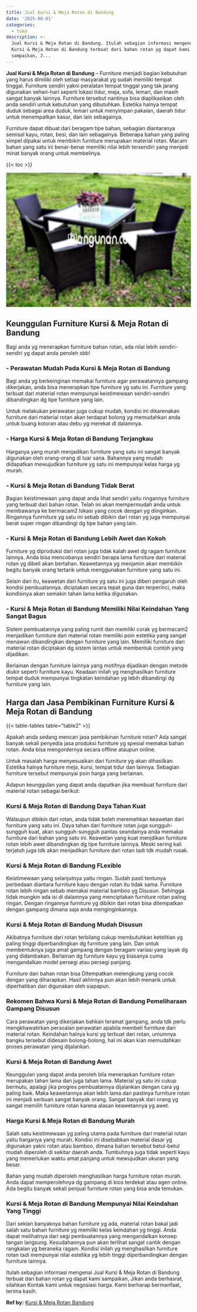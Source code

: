 ```yaml
---
title: Jual Kursi & Meja Rotan di Bandung
date: '2025-08-01'
categories:
  - toko
description: >-
  Jual Kursi & Meja Rotan di Bandung. Itulah sebagian informasi mengenai Jual
  Kursi & Meja Rotan di Bandung terbuat dari bahan rotan yg dapat kami
  sampaikan, J...
---
```


**Jual Kursi & Meja Rotan di Bandung** – Furniture menjadi bagian kebutuhan yang harus dimiliki oleh setiap masyarakat yg sudah memiliki tempat tinggal. Furniture sendiri yakni peralatan tempat tinggal yang tak jarang digunakan sehari-hari seperti lokasi tidur, meja, sofa, lemari, dan masih sangat banyak lainnya. Furniture tersebut nantinya bisa diaplikasikan oleh anda sendiri untuk kebutuhan yang dibutuhkan. Estetika halnya tempat duduk sebagai area duduk, lemari untuk menyimpan pakaian, daerah tidur untuk menempatkan kasur, dan lain sebagainya.

Furniture dapat dibuat dari beragam tipe bahan, sebagian diantaranya semisal kayu, rotan, besi, dan lain sebagainya. Beberapa bahan yang paling simpel dipakai untuk membikin furniture merupakan material rotan. Macam bahan yang satu ini benar-benar memiliki nilai lebih tersendiri yang menjadi minat banyak orang untuk membelinya.

{{< toc >}}

![Jual Kursi & Meja Rotan di Bandung](/images/kursi-meja-rotan-murah46.png)

## Keunggulan Furniture Kursi & Meja Rotan di Bandung

Bagi anda yg menerapkan furniture bahan rotan, ada nilai lebih sendiri-sendiri yg dapat anda peroleh sbb!

### \- Perawatan Mudah Pada Kursi & Meja Rotan di Bandung

Bagi anda yg berkeinginan memakai furniture agar perawatannya gampang dikerjakan, anda bisa menerapkan tipe furniture yg satu ini. Furniture yang terbuat dari material rotan mempunyai keistimewaan sendiri-sendiri dibandingkan dg tipe furniture yang lain.

Untuk melakukan perawatan juga cukup mudah, kondisi ini dikarenakan furniture dari material rotan akan terdapat bolong yg memudahkan anda untuk buang kotoran atau debu yg merekat di dalamnya.

### \- Harga Kursi & Meja Rotan di Bandung Terjangkau

Harganya yang murah menjadikan furniture yang satu ini sangat banyak digunakan oleh orang-orang di luar sana. Bahannya yang mudah didapatkan mewujudkan furniture yg satu ini mempunyai kelas harga yg murah.

### \- Kursi & Meja Rotan di Bandung Tidak Berat

Bagian keistimewaan yang dapat anda lihat sendiri yaitu ringannya furniture yang terbuat dari bahan rotan. Telah ini akan mempermudah anda untuk membawanya ke bermacam2 lokasi yang cocok dengan yg diinginkan. Ringannya funrniture yg satu ini sebab dibikin dari rotan yg juga mempunyai berat super ringan dibandingi dg tipe bahan yang lain.

### \- Kursi & Meja Rotan di Bandung Lebih Awet dan Kokoh

Furniture yg diproduksi dari rotan juga tidak kalah awet dg ragam furniture lainnya. Anda bisa mencobanya sendiri berapa lama furniture dari material rotan yg dibeli akan bertahan. Keawetannya yg menjamin akan membikin begitu banyak orang tertarik untuk menggunakan furniture yang satu ini.

Selain dari itu, keawetan dari furniture yg satu ini juga diberi pengaruh oleh kondisi pembuatannya. diciptakan secara tepat guna dan terperinci, maka kondisinya akan semakin tahan lama ketika digunakan.

### \- Kursi & Meja Rotan di Bandung Memiliki Nilai Keindahan Yang Sangat Bagus

Sistem pembuatannya yang paling rumit dan memiliki corak yg bermacam2 menjadikan furniture dari material rotan memiliki poin estetika yang sangat menawan dibandingkan dengan furniture yang lain. Memiliki furniture dari material rotan diciptakan dg sistem lantas untuk membentuk contoh yang dijadikan.

Berlainan dengan furniture lainnya yang motifnya dijadikan dengan metode diukir seperti furniture kayu. Keadaan inilah yg menghasilkan furniture tempat duduk mempunyai tingkatan keindahan yg lebih dibandingi dg furniture yang lain.

## Harga dan Jasa Pembikinan Furniture Kursi & Meja Rotan di Bandung

{{< table-tables table="table2" >}}

Apakah anda sedang mencari jasa pembikinan furniture rotan? Ada sangat banyak sekali penyedia jasa produksi furniture yg spesial memakai bahan rotan. Anda bisa mengordernya secara offline ataupun online.

Untuk masalah harga menyesuaikan dari furniture yg akan dihasilkan. Estetika halnya furniture meja, kursi, tempat tidur dan lainnya. Sebagian furniture tersebut mempunyai poin harga yang berlainan.

Adapun keunggulan yang dapat anda dapatkan jika membuat furniture dari material rotan sebagai berikut:

### Kursi & Meja Rotan di Bandung Daya Tahan Kuat

Walaupun dibikin dari rotan, anda tidak boleh meremehkan keawetan dari furniture yang satu ini. Daya tahan dari furniture rotan juga sungguh-sungguh kuat, akan sungguh-sungguh pantas seandainya anda memakai furniture dari bahan yang satu ini. Keawetan yang kuat menjdikan furniture rotan lebih awet dibandingkan dg tipe furniture lainnya. Meski sering kali terjatuh juga tdk akan menjadikan furniture dari rotan tadi tdk mudah rusak.

### Kursi & Meja Rotan di Bandung FLexible

Keistimewaan yang selanjutnya yaitu ringan. Sudah pasti tentunya perbedaan diantara furniture kayu dengan rotan itu tidak sama. Furniture rotan lebih ringan sebab memakai material bamboo yg Disusun. Sehingga tidak mungkin ada isi di dalamnya yang menciptakan furniture rotan paling ringan. Dengan ringannya furniture yg dibikin dari rotan bisa ditempatkan dengan gampang dimana saja anda menginginkannya.

### Kursi & Meja Rotan di Bandung Mudah Disusun

Akibatnya furniture dari rotan terbilang cukup membutuhkan ketelitian yg paling tinggi diperbandingkan dg furniture yang lain. Dan untuk membentuknya juga amat gampang dengan beragam variasi yang layak dg yang didambakan. Berlainan dg furniture kayu yg biasanya cuma mengandalkan model persegi atau persegi panjang.

Furniture dari bahan rotan bisa Ditempatkan melengkung yang cocok dengan yang diharapkan. Hasil akhirnya pun akan lebih menarik untuk diperhatikan dan digunakan oleh siapapun.

### Rekomen Bahwa Kursi & Meja Rotan di Bandung Pemeliharaan Gampang Disusun

Cara perawatan yang dikerjakan bahkan teramat gampang, anda tdk perlu mengkhawatirkan persoalan perawatan apabila membeli furniture dari material rotan. Keindahan halnya kursi yg terbuat dari rotan, umumnya bangku tersebut didesain bolong-bolong, hal ini akan kian memudahkan proses perawatan yang dijalankan.

### Kursi & Meja Rotan di Bandung Awet

Keunggulan yang dapat anda peroleh bila menerapkan furniture rotan merupakan tahan lama dan juga tahan lama. Material yg satu ini cukup bermutu, apalagi jika progres pembuatannya dijalankan dengan cara yg paling baik. Maka keawetannya akan lebih lama dan pastinya furniture rotan ini menjadi serbuan sangat banyak orang. Sangat banyak dari orang yg sangat memilih furniture rotan karena alasan keawetannya yg awet.

### Harga Kursi & Meja Rotan di Bandung Murah

Salah satu keistimewaan yg paling utama pada furniture dari material rotan yaitu harganya yang murah. Kondisi ini disebabkan material dasar yg digunakan yakni rotan atau bamboo, dimana bahan tersebut betul-betul mudah diperoleh di sekitar daerah anda. Tumbuhnya juga tidak seperti kayu yang memerlukan waktu amat panjang untuk mewujudkan ukuran yang besar.

Bahan yang mudah diperoleh menghasilkan harga furniture rotan murah. Anda dapat memperolehnya dg gampang di kios terdekat atau agen online. Ada begitu banyak sekali penjual furniture rotan yang bisa anda temukan.

### Kursi & Meja Rotan di Bandung Mempunyai Nilai Keindahan Yang Tinggi

Dari sekian banyaknya bahan furniture yg ada, material rotan bakal jadi salah satu bahan furniture yg memiliki kelas keindahan yg tinggi. Anda dapat melihatnya dari segi pembuatannya yang mengandalkan konsep tangan langsung. Kesudahannya pun akan terlihat sangat cantik dengan rangkaian yg beraneka ragam. Kondisi inilah yg menghasilkan furniture rotan tadi mempunyai nilai estetika yg lebih tinggi diperbandingkan dengan furniture lainnya.

Itulah sebagian informasi mengenai Jual Kursi & Meja Rotan di Bandung terbuat dari bahan rotan yg dapat kami sampaikan, Jikan anda berhasrat, silahkan Kontak kami untuk negosiasi harga. Kami berharap bermanfaat, terima kasih.

**Ref by:** [Kursi & Meja Rotan Bandung](https://id.wikipedia.org/wiki/Kursi)
